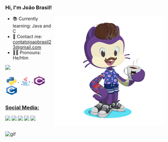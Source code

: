 ### Hi, I'm João Brasil!

<img align="Right" height="350em" src="https://github.com/JoaoPBrasil/JoaoPBrasil/blob/main/octacat.png"/>

- 📚 Currently learning: Java and C
- 📧 Contact me: contatojoaobrasil23@gmail.com 
- 👨‍💻 Pronouns: He/Him

<div>
<a href="https://linktr.ee/JoaoBrasil">
<img height="180em" src="https://github-readme-stats.vercel.app/api/top-langs/?username=JoaoPBrasil&layout=compact&langs_count=16&theme=radical"/>
</div>

<div style="display: inline_block"><br>
    <img align="center" alt="python" height="30" width="40" src="https://raw.githubusercontent.com/devicons/devicon/master/icons/python/python-original.svg">
    <img align="center" alt="java" height="30" width="40" src="https://raw.githubusercontent.com/devicons/devicon/master/icons/java/java-original.svg">
    <img align="center" alt="csharp" height="30" width="40" src="https://raw.githubusercontent.com/devicons/devicon/master/icons/csharp/csharp-original.svg">
    <img align="center" alt="c" height="30" width="40" src="https://raw.githubusercontent.com/devicons/devicon/master/icons/c/c-original.svg">
</div>

  ##

  ### Social Media:

  <div>
    <a href="https://www.instagram.com/akabrasil_/" target="_blank"><img src="https://img.shields.io/badge/Instagram-E4405F?style=for-the-badge&logo=instagram&logoColor=white" target"_blank"></a>
    <a href="https://www.linkedin.com/in/jo%C3%A3o-pedro-brasil-3580b8268/" target="_blank"><img src="https://img.shields.io/badge/LinkedIn-0077B5?style=for-the-badge&logo=linkedin&logoColor=white" target"_blank"></a>
    <a href="https://open.spotify.com/user/joaopedrobra" target="_blank"><img src="https://img.shields.io/badge/Spotify-1ED760?&style=for-the-badge&logo=spotify&logoColor=white" target"_blank"></a>
    <a href="https://steamcommunity.com/id/ra1dbr/" target="_blank"><img src="https://img.shields.io/badge/Steam-000000?style=for-the-badge&logo=steam&logoColor=white" target"_blank"></a>
    <a href="mailto:contatojoaobrasil23@gmail.com" target="_blank"><img src="https://img.shields.io/badge/Gmail-D14836?style=for-the-badge&logo=gmail&logoColor=white" target"_blank"></a>
  </div>

  ##

  <div>
      <img align="center" alt="gif" height="250" width="700" src="https://github.com/JoaoPBrasil/JoaoPBrasil/blob/main/teste.gif"/>
    
  </div>
